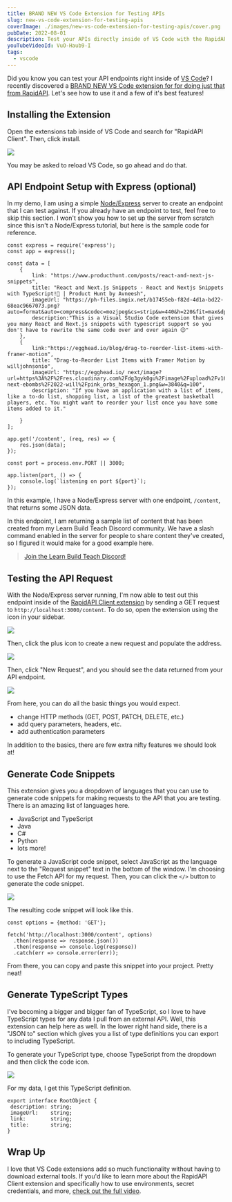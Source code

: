 ```yaml
---
title: BRAND NEW VS Code Extension for Testing APIs
slug: new-vs-code-extension-for-testing-apis
coverImage: ./images/new-vs-code-extension-for-testing-apis/cover.png
pubDate: 2022-08-01
description: Test your APIs directly inside of VS Code with the RapidAPI Client extension.
youTubeVideoId: VuO-Haub9-I
tags:
  - vscode
---
```


Did you know you can test your API endpoints right inside of [VS Code](https://code.visualstudio.com/)? I recently discovered a [BRAND NEW VS Code extension for for doing just that from RapidAPI](https://marketplace.visualstudio.com/items?itemName=RapidAPI.vscode-rapidapi-client&utm_source=jamesqquick&utm_medium=DevRel&utm_campaign=DevRel). Let's see how to use it and a few of it's best features!

## Installing the Extension

Open the extensions tab inside of VS Code and search for "RapidAPI Client". Then, click install.

![](/images/posts/new-vs-code-extension-for-testing-apis/1.png)

You may be asked to reload VS Code, so go ahead and do that.

## API Endpoint Setup with Express (optional)

In my demo, I am using a simple [Node/Express](https://expressjs.com/) server to create an endpoint that I can test against. If you already have an endpoint to test, feel free to skip this section. I won't show you how to set up the server from scratch since this isn't a Node/Express tutorial, but here is the sample code for reference.

    const express = require('express');
    const app = express();

    const data = [
        {
            link: "https://www.producthunt.com/posts/react-and-next-js-snippets",
            title: "React and Next.js Snippets - React and Nextjs Snippets with TypeScript!🚀 | Product Hunt by Avneesh",
            imageUrl: "https://ph-files.imgix.net/b17455eb-f82d-4d1a-bd22-68eac9667073.png?auto=format&auto=compress&codec=mozjpeg&cs=strip&w=440&h=220&fit=max&dpr=2",
            description:"This is a Visual Studio Code extension that gives you many React and Next.js snippets with typescript support so you don't have to rewrite the same code over and over again 😉"
        },
        {
            link:"https://egghead.io/blog/drag-to-reorder-list-items-with-framer-motion",
            title: "Drag-to-Reorder List Items with Framer Motion by willjohnsonio",
            imageUrl: "https://egghead.io/_next/image?url=https%3A%2F%2Fres.cloudinary.com%2Fdg3gyk0gu%2Fimage%2Fupload%2Fv1644535367%2Fegghead-next-ebombs%2F2022-will%2Fpink_orbs_hexagon_1.png&w=3840&q=100",
            description: "If you have an application with a list of items, like a to-do list, shopping list, a list of the greatest basketball players, etc. You might want to reorder your list once you have some items added to it."

        }
    ];

    app.get('/content', (req, res) => {
        res.json(data);
    });

    const port = process.env.PORT || 3000;

    app.listen(port, () => {
        console.log(`listening on port ${port}`);
    });

In this example, I have a Node/Express server with one endpoint, `/content`, that returns some JSON data.

In this endpoint, I am returning a sample list of content that has been created from my Learn Build Teach Discord community. We have a slash command enabled in the server for people to share content they've created, so I figured it would make for a good example here.

> [Join the Learn Build Teach Discord!](https://learnbuildteach.com/)

## Testing the API Request

With the Node/Express server running, I'm now able to test out this endpoint inside of the [RapidAPI Client extension](https://marketplace.visualstudio.com/items?itemName=RapidAPI.vscode-rapidapi-client&utm_source=jamesqquick&utm_medium=DevRel&utm_campaign=DevRel) by sending a GET request to `http://localhost:3000/content`. To do so, open the extension using the icon in your sidebar.

![](/images/posts/new-vs-code-extension-for-testing-apis/2.png)

Then, click the plus icon to create a new request and populate the address.

![](/images/posts/new-vs-code-extension-for-testing-apis/3.png)

Then, click "New Request", and you should see the data returned from your API endpoint.

![](/images/posts/new-vs-code-extension-for-testing-apis/4.png)

From here, you can do all the basic things you would expect.

- change HTTP methods (GET, POST, PATCH, DELETE, etc.)
- add query parameters, headers, etc.
- add authentication parameters

In addition to the basics, there are few extra nifty features we should look at!

## Generate Code Snippets

This extension gives you a dropdown of languages that you can use to generate code snippets for making requests to the API that you are testing. There is an amazing list of languages here.

- JavaScript and TypeScript
- Java
- C#
- Python
- lots more!

To generate a JavaScript code snippet, select JavaScript as the language next to the "Request snippet" text in the bottom of the window. I'm choosing to use the Fetch API for my request. Then, you can click the `</>` button to generate the code snippet.

![](/images/posts/new-vs-code-extension-for-testing-apis/5.png)

The resulting code snippet will look like this.

    const options = {method: 'GET'};

    fetch('http://localhost:3000/content', options)
      .then(response => response.json())
      .then(response => console.log(response))
      .catch(err => console.error(err));

From there, you can copy and paste this snippet into your project. Pretty neat!

## Generate TypeScript Types

I've becoming a bigger and bigger fan of TypeScript, so I love to have TypeScript types for any data I pull from an external API. Well, this extension can help here as well. In the lower right hand side, there is a "JSON to" section which gives you a list of type definitions you can export to including TypeScript.

To generate your TypeScript type, choose TypeScript from the dropdown and then click the code icon.

![](/images/posts/new-vs-code-extension-for-testing-apis/6.png)

For my data, I get this TypeScript definition.

    export interface RootObject {
     description: string;
     imageUrl:    string;
     link:        string;
     title:       string;
    }

## Wrap Up

I love that VS Code extensions add so much functionality without having to download external tools. If you'd like to learn more about the RapidAPI Client extension and specifically how to use environments, secret credentials, and more, [check out the full video](https://www.youtube.com/watch?v=VuO-Haub9-I).
